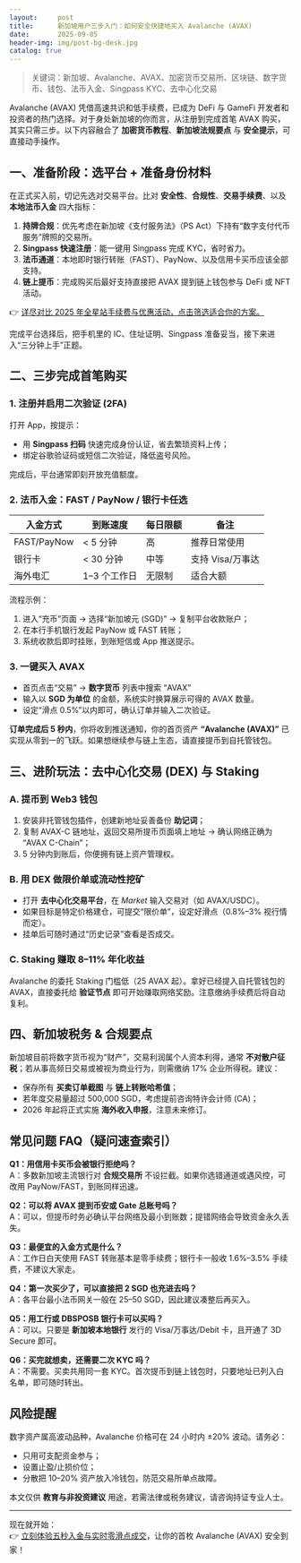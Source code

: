 ```yaml
---
layout:     post
title:      新加坡用户三步入门：如何安全快捷地买入 Avalanche (AVAX)
date:       2025-09-05
header-img: img/post-bg-desk.jpg
catalog: true
---
```


> 关键词：新加坡、Avalanche、AVAX、加密货币交易所、区块链、数字货币、钱包、法币入金、Singpass KYC、去中心化交易

Avalanche (AVAX) 凭借高速共识和低手续费，已成为 DeFi 与 GameFi 开发者和投资者的热门选择。对于身处新加坡的你而言，从注册到完成首笔 AVAX 购买，其实只需三步。以下内容融合了 **加密货币教程**、**新加坡法规要点** 与 **安全提示**，可直接动手操作。

## 一、准备阶段：选平台 + 准备身份材料

在正式买入前，切记先选对交易平台。比对 **安全性**、**合规性**、**交易手续费**、以及 **本地法币入金** 四大指标：

1. **持牌合规**：优先考虑在新加坡《支付服务法》（PS Act）下持有“数字支付代币服务”牌照的交易所。  
2. **Singpass 快速注册**：能一键用 Singpass 完成 KYC，省时省力。  
3. **法币通道**：本地即时银行转账（FAST）、PayNow、以及信用卡买币应该全部支持。  
4. **链上提币**：完成购买后最好支持直接把 AVAX 提到链上钱包参与 DeFi 或 NFT 活动。

👉 [详尽对比 2025 年全星站手续费与优惠活动，点击筛选适合你的方案。](https://okxdog.com/)

完成平台选择后，把手机里的 IC、住址证明、Singpass 准备妥当，接下来进入“三分钟上手”正题。

## 二、三步完成首笔购买

### 1. 注册并启用二次验证 (2FA)

打开 App，按提示：  
- 用 **Singpass 扫码** 快速完成身份认证，省去繁琐资料上传；  
- 绑定谷歌验证码或短信二次验证，降低盗号风险。  

完成后，平台通常即刻开放充值额度。

### 2. 法币入金：FAST / PayNow / 银行卡任选

| 入金方式 | 到账速度 | 每日限额 | 备注
|---|---|---|---|
| FAST/PayNow | < 5 分钟 | 高 | 推荐日常使用 |
| 银行卡 | < 30 分钟 | 中等 | 支持 Visa/万事达 |
| 海外电汇 | 1–3 个工作日 | 无限制 | 适合大额 |

流程示例：  
1. 进入“充币”页面 → 选择“新加坡元 (SGD)” → 复制平台收款账户；  
2. 在本行手机银行发起 PayNow 或 FAST 转账；  
3. 系统收款后即时挂账，到账短信或 App 推送提示。

### 3. 一键买入 AVAX

- 首页点击“交易” → **数字货币** 列表中搜索 “AVAX”  
- 输入以 **SGD 为单位** 的金额，系统实时换算展示可得的 AVAX 数量。  
- 设定“滑点 0.5%”以内即可，确认订单并输入二次验证。  

**订单完成后 5 秒内**，你将收到推送通知，你的首页资产 **“Avalanche (AVAX)”** 已实现从零到一的飞跃。如果想继续参与链上生态，请直接提币到自托管钱包。

## 三、进阶玩法：去中心化交易 (DEX) 与 Staking

### A. 提币到 Web3 钱包  
1. 安装非托管钱包插件，创建新地址妥善备份 **助记词**；  
2. 复制 AVAX-C 链地址，返回交易所提币页面填上地址 → 确认网络正确为 “AVAX C-Chain”；  
3. 5 分钟内到账后，你便拥有链上资产管理权。

### B. 用 DEX 做限价单或流动性挖矿  
- 打开 **去中心化交易平台**，在 *Market* 输入交易对（如 AVAX/USDC）。  
- 如果目标是特定价格建仓，可提交“限价单”，设定好滑点（0.8%–3% 视行情而定）。  
- 挂单后可随时通过“历史记录”查看是否成交。

### C. Staking 赚取 8–11% 年化收益  
Avalanche 的委托 Staking 门槛低（25 AVAX 起）。拿好已经提入自托管钱包的 AVAX，直接委托给 **验证节点** 即可开始赚取网络奖励。注意缴纳手续费后将自动复利。

## 四、新加坡税务 & 合规要点

新加坡目前将数字货币视为“财产”，交易利润属个人资本利得，通常 **不对散户征税**；若从事高频日交易或被视为商业行为，则需缴纳 17% 企业所得税。建议：

- 保存所有 **买卖订单截图** 与 **链上转账哈希值**；  
- 若年度交易量超过 500,000 SGD，考虑提前咨询特许会计师 (CA)；  
- 2026 年起将正式实施 **海外收入申报**，注意未来修订。

## 常见问题 FAQ（疑问速查索引）

**Q1：用信用卡买币会被银行拒绝吗？**  
A：多数新加坡主流银行对 **合规交易所** 不设拦截。如果你选错通道或遇风控，可改用 PayNow/FAST，到账同样迅速。

**Q2：可以将 AVAX 提到币安或 Gate 总账号吗？**  
A：可以，但提币时务必确认平台网络及最小到账数；提错网络会导致资金永久丢失。

**Q3：最便宜的入金方式是什么？**  
A：工作日白天使用 FAST 转账基本是零手续费；银行卡一般收 1.6%–3.5% 手续费，不建议大家走。

**Q4：第一次买少了，可以直接把 2 SGD 也充进去吗？**  
A：各平台最小法币网关一般在 25–50 SGD，因此建议凑整后再买入。

**Q5：用工行或 DBSPOSB 银行卡可以买吗？**  
A：可以。只要是 **新加坡本地银行** 发行的 Visa/万事达/Debit 卡，且开通了 3D Secure 即可。

**Q6：买完就想卖，还需要二次 KYC 吗？**  
A：不需要。买卖共用同一套 KYC。首次提币到链上钱包时，只要地址已列入白名单，即可随时转出。

## 风险提醒

数字资产属高波动品种，Avalanche 价格可在 24 小时内 ±20% 波动。请务必：  
- 只用可支配资金参与；  
- 设置止盈/止损价位；  
- 分散把 10–20% 资产放入冷钱包，防范交易所单点故障。

本文仅供 **教育与非投资建议** 用途，若需法律或税务建议，请咨询持证专业人士。

---

现在就开始：  
👉 [立刻体验五秒入金与实时零滑点成交](https://okxdog.com/)，让你的首枚 Avalanche (AVAX) 安全到家！